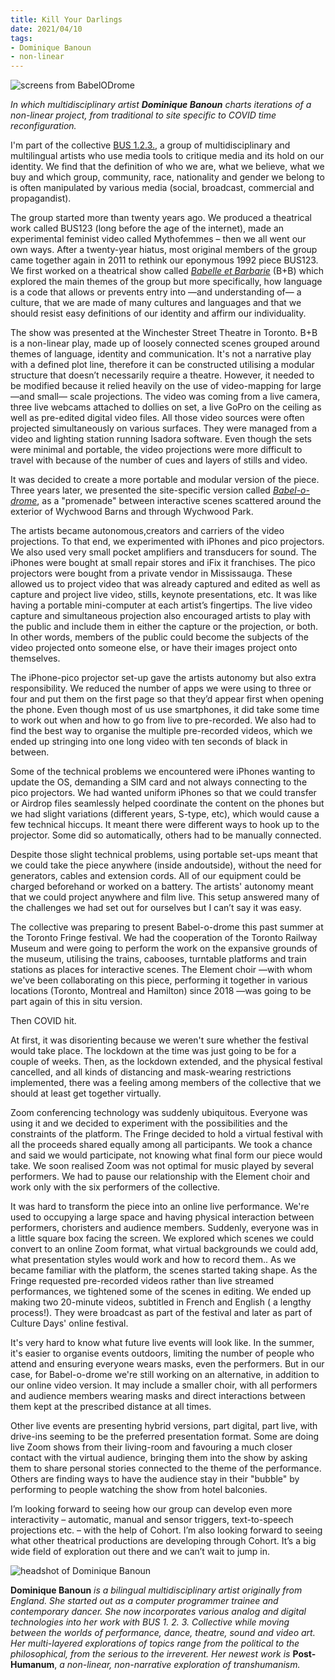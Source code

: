 ```yaml
---
title: Kill Your Darlings 
date: 2021/04/10
tags:
- Dominique Banoun
- non-linear
---
```


![screens from BabelODrome](dominique1.jpg)
 
*In which multidisciplinary artist **Dominique Banoun** charts iterations of a non-linear project, from traditional to site specific to COVID time reconfiguration.*
 
 
I'm part of the collective [BUS 1.2.3.](https://www.collectifbus123.com/collectif_bus123/archives__BUS_123_%2891-92%29.html), a group of multidisciplinary and multilingual artists who use media tools to critique media and its hold on our identity. We find that the definition of who we are, what we believe, what we buy and which group, community, race, nationality and gender we belong to is often manipulated by various media (social, broadcast, commercial and propagandist). 


The group started more than twenty years ago. We produced a theatrical work called BUS123 (long before the age of the internet), made an experimental feminist video called Mythofemmes – then we all went our own ways. After a twenty-year hiatus, most original members of the group came together again in 2011 to rethink our eponymous 1992 piece BUS123. We first worked on a theatrical show called [*Babelle et Barbarie*](https://youtu.be/mL72T6WQ7hk) (B+B) which explored the main themes of the group but more specifically, how language is a code that allows or prevents entry into —and understanding of— a culture, that we are made of many cultures and languages and that we should resist easy definitions of our identity and affirm our individuality. 


The show was presented at the Winchester Street Theatre in Toronto. B+B is a non-linear play, made up of loosely connected scenes grouped around themes of language, identity and communication. It's not a narrative play with a defined plot line, therefore it can be constructed utilising a modular structure that doesn’t necessarily require a theatre. However, it needed to be modified because it relied heavily on the use of video-mapping for large —and small— scale projections. The video was coming from a live camera, three live webcams attached to dollies on set, a live GoPro on the ceiling as well as pre-edited digital video files. All those video sources were often projected simultaneously on various surfaces. They were managed from a video and lighting station running Isadora software. Even though the sets were minimal and portable, the video projections were more difficult to travel with because of the number of cues and layers of stills and video. 


It was decided to create a more portable and modular version of the piece. Three years later, we presented the site-specific version called [*Babel-o-drome*](https://youtu.be/lvRAauOKk2Q), as a "promenade" between interactive scenes scattered around the exterior of Wychwood Barns and through Wychwood Park. 


The artists became autonomous,creators and carriers of the video projections. To that end, we experimented with iPhones and pico projectors. We also used very small pocket amplifiers and transducers for sound. The iPhones were bought at small repair stores and iFix it franchises. The pico projectors were bought from a private vendor in Mississauga. These allowed us to project video that was already captured and edited as well as capture and project live video, stills, keynote presentations, etc. It was like having a portable mini-computer at each artist’s fingertips. The live video capture and simultaneous projection also encouraged artists to play with the public and include them in either the capture or the projection, or both. In other words, members of the public could become the subjects of the video projected onto someone else, or have their images project onto themselves. 
 
The iPhone-pico projector set-up gave the artists autonomy but also extra responsibility. We reduced the number of apps we were using to three or four and put them on the first page so that they’d appear first when opening the phone. Even though most of us use smartphones, it did take some time to work out when and how to go from live to pre-recorded. We also had to find the best way to organise the multiple pre-recorded videos, which we ended up stringing into one long video with ten seconds of black in between. 


Some of the technical problems we encountered were iPhones wanting to update the OS, demanding a SIM card and not always connecting to the pico projectors. We had wanted uniform iPhones so that we could transfer or Airdrop files seamlessly helped coordinate the content on the phones but we had slight variations (different years, S-type, etc), which would cause a few technical hiccups. It meant there were different ways to hook up to the projector. Some did so automatically, others had to be manually connected. 


Despite those slight technical problems, using portable set-ups meant that we could take the piece anywhere (inside  andoutside), without the need for generators, cables and extension cords. All of our equipment could be charged beforehand or worked on a battery. The artists' autonomy meant that we could project anywhere and film live. This setup answered many of the challenges we had set out for ourselves   but I can’t say it was easy. 
 
The collective was preparing to present Babel-o-drome this past summer at the Toronto Fringe festival. We had the cooperation of the Toronto Railway Museum and were going to perform the work on the expansive grounds of the museum, utilising the trains, cabooses, turntable platforms and train stations as places for interactive scenes. The Element choir —with whom we've been collaborating on this piece, performing it together in various locations (Toronto, Montreal and Hamilton) since 2018 —was going to be part again of this in situ version. 

Then COVID hit. 
 
At first, it was disorienting because we weren't sure whether the festival would take place. The lockdown at the time was just going to be for a couple of weeks. Then, as the lockdown extended, and the physical festival cancelled, and all kinds of distancing and mask-wearing restrictions implemented, there was a feeling among members of the collective that we should at least get together virtually. 
 
Zoom conferencing technology was suddenly ubiquitous. Everyone was using it and we decided to experiment with the possibilities and the constraints of the platform. The Fringe decided to hold a virtual festival with all the proceeds shared equally among all participants. We took a chance and said we would participate, not knowing what final form our piece would take. We soon realised Zoom was not optimal for music played by several performers. We had to pause our relationship with the Element choir and work only with the six performers of the collective. 
 
It was hard to transform the piece into an online live performance. We're used to occupying a large space and having physical interaction between performers, choristers and audience members. Suddenly, everyone was in a little square box facing the screen. We explored which scenes we could convert to an online Zoom format, what virtual backgrounds we could add, what presentation styles would work and how to record them.. As we became familiar with the platform, the scenes started taking shape. As the Fringe requested pre-recorded videos rather than live streamed performances, we tightened some of the scenes in editing. We ended up making two 20-minute videos, subtitled in French and English ( a lengthy process!). They were broadcast as part of the festival and later as part of Culture Days' online festival. 
 
It's very hard to know what future live events will look like. In the summer, it's easier to organise events outdoors, limiting the number of people who attend and ensuring everyone wears masks, even the performers. But in our case, for Babel-o-drome we're still working on an alternative, in addition to our online video version. It may include a smaller choir, with all performers and audience members wearing masks and direct interactions between them kept at the prescribed distance at all times. 


Other live events are presenting hybrid versions, part digital, part live, with drive-ins seeming to be the preferred presentation format. Some are doing live Zoom shows from their living-room and favouring a much closer contact with the virtual audience, bringing them into the show by asking them to share personal stories connected to the theme of the performance. Others are finding ways to have the audience stay in their "bubble" by performing to people watching the show from hotel balconies. 


I’m looking forward to seeing how our group can develop even more interactivity –  automatic, manual and sensor triggers, text-to-speech projections etc. – with the help of Cohort. I’m also looking forward to seeing what other theatrical productions are developing through Cohort. It’s a big wide field of exploration out there and we can’t wait to jump in. 
 
 
![headshot of Dominique Banoun](headshot_dominique_banoun.jpg)
 
 
**Dominique Banoun** *is a bilingual multidisciplinary artist originally from England. She started out as a computer programmer trainee and contemporary dancer. She now incorporates various analog and digital technologies into her work with BUS 1. 2. 3. Collective while moving between the worlds of performance, dance, theatre, sound and video art. Her multi-layered explorations of topics range from the political to the philosophical, from the serious to the irreverent. Her newest work is* **Post-Humanum**, *a non-linear, non-narrative exploration of transhumanism.*